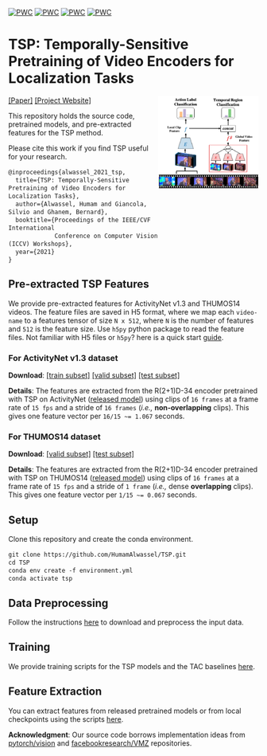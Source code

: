 [![PWC](https://img.shields.io/endpoint.svg?url=https://paperswithcode.com/badge/tsp-temporally-sensitive-pretraining-of-video/temporal-action-localization-on-activitynet)](https://paperswithcode.com/sota/temporal-action-localization-on-activitynet?p=tsp-temporally-sensitive-pretraining-of-video)
[![PWC](https://img.shields.io/endpoint.svg?url=https://paperswithcode.com/badge/tsp-temporally-sensitive-pretraining-of-video/temporal-action-proposal-generation-on)](https://paperswithcode.com/sota/temporal-action-proposal-generation-on?p=tsp-temporally-sensitive-pretraining-of-video)
[![PWC](https://img.shields.io/endpoint.svg?url=https://paperswithcode.com/badge/tsp-temporally-sensitive-pretraining-of-video/dense-video-captioning-on-activitynet)](https://paperswithcode.com/sota/dense-video-captioning-on-activitynet?p=tsp-temporally-sensitive-pretraining-of-video)
[![PWC](https://img.shields.io/endpoint.svg?url=https://paperswithcode.com/badge/tsp-temporally-sensitive-pretraining-of-video/temporal-action-localization-on-thumos14)](https://paperswithcode.com/sota/temporal-action-localization-on-thumos14?p=tsp-temporally-sensitive-pretraining-of-video)

# TSP: Temporally-Sensitive Pretraining of Video Encoders for Localization Tasks

<img align="right" width=40% src="img/tsp.png">

[[Paper]](https://arxiv.org/pdf/2011.11479.pdf)
[[Project Website]](http://humamalwassel.com/publication/tsp/)

This repository holds the source code, pretrained models, and pre-extracted features for the TSP method.

Please cite this work if you find TSP useful for your research.
```
@inproceedings{alwassel_2021_tsp,
  title={TSP: Temporally-Sensitive Pretraining of Video Encoders for Localization Tasks},
  author={Alwassel, Humam and Giancola, Silvio and Ghanem, Bernard},
  booktitle={Proceedings of the IEEE/CVF International
             Conference on Computer Vision (ICCV) Workshops},
  year={2021}
}
```

## Pre-extracted TSP Features

We provide pre-extracted features for ActivityNet v1.3 and THUMOS14 videos. The feature files are saved in H5 format, where we map each `video-name` to a features tensor of size `N x 512`, where `N` is the number of features and `512` is the feature size. Use `h5py` python package to read the feature files. Not familiar with H5 files or `h5py`? here is a quick start [guide](https://docs.h5py.org/en/stable/).

### For ActivityNet v1.3 dataset
**Download**:
[[train subset]](https://github.com/HumamAlwassel/TSP/releases/download/activitynet_features/r2plus1d_34-tsp_on_activitynet-train_features.h5)
[[valid subset]](https://github.com/HumamAlwassel/TSP/releases/download/activitynet_features/r2plus1d_34-tsp_on_activitynet-valid_features.h5)
[[test subset]](https://github.com/HumamAlwassel/TSP/releases/download/activitynet_features/r2plus1d_34-tsp_on_activitynet-test_features.h5)

**Details**: The features are extracted from the R(2+1)D-34 encoder pretrained with TSP on ActivityNet ([released model](https://github.com/HumamAlwassel/TSP/releases/download/model_weights/r2plus1d_34-tsp_on_activitynet-max_gvf-backbone_lr_0.0001-fc_lr_0.002-epoch_5-0d2cf854.pth)) using clips of `16 frames` at a frame rate of `15 fps` and a stride of `16 frames` (*i.e.,* **non-overlapping** clips). This gives one feature vector per `16/15 ~= 1.067` seconds.


### For THUMOS14 dataset

**Download**:
[[valid subset]](https://github.com/HumamAlwassel/TSP/releases/download/thumos14_features/r2plus1d_34-tsp_on_thumos14-valid_features.h5)
[[test subset]](https://github.com/HumamAlwassel/TSP/releases/download/thumos14_features/r2plus1d_34-tsp_on_thumos14-test_features.h5)

**Details**: The features are extracted from the R(2+1)D-34 encoder pretrained with TSP on THUMOS14 ([released model](https://github.com/HumamAlwassel/TSP/releases/download/model_weights/r2plus1d_34-tsp_on_thumos14-max_gvf-backbone_lr_0.0001-fc_lr_0.004-epoch_4-e6a30b2f.pth)) using clips of `16 frames` at a frame rate of `15 fps` and a stride of `1 frame` (*i.e.,* dense **overlapping** clips). This gives one feature vector per `1/15 ~= 0.067` seconds.

## Setup
Clone this repository and create the conda environment.
```
git clone https://github.com/HumamAlwassel/TSP.git
cd TSP
conda env create -f environment.yml
conda activate tsp
```

## Data Preprocessing
Follow the instructions [here](data) to download and preprocess the input data.

## Training
We provide training scripts for the TSP models and the TAC baselines [here](train).

## Feature Extraction
You can extract features from released pretrained models or from local checkpoints using the scripts [here](extract_features).

**Acknowledgment**: Our source code borrows implementation ideas from [pytorch/vision](https://github.com/pytorch/vision) and [facebookresearch/VMZ](https://github.com/facebookresearch/VMZ) repositories.
